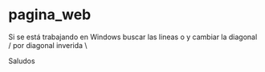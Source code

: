 # pagina_web

Si se está trabajando en Windows buscar las lineas <?php include_once 'assets/header.php'; ?> o <?php include_once 'assets/footer.php'; ?> y cambiar la diagonal / por diagonal inverida \ 

Saludos